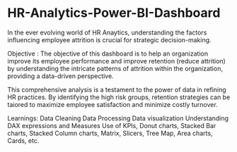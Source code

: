 # HR-Analytics-Power-BI-Dashboard

In the ever evolving world of HR Anaytics, understanding the factors influencing employee attrition is crucial for strategic decision-making.

Objective : The objective of this dashboard is to help an organization improve its employee performance and improve retention (reduce attrition) by understanding the intricate patterns of attrition within the organization, providing a data-driven perspective.

This comprehensive analysis is a testament to the power of data in refining HR practices. By identifying the high risk groups, retention strategies can be taiored to maximize employee satisfaction and minimize costly turnover.

Learnings:
Data Cleaning
Data Processing
Data visualization
Understanding DAX expressions and Measures
Use of KPIs, Donut charts, Stacked Bar charts, Stacked Column charts, Matrix, Slicers, Tree Map, Area charts, Cards, etc.

